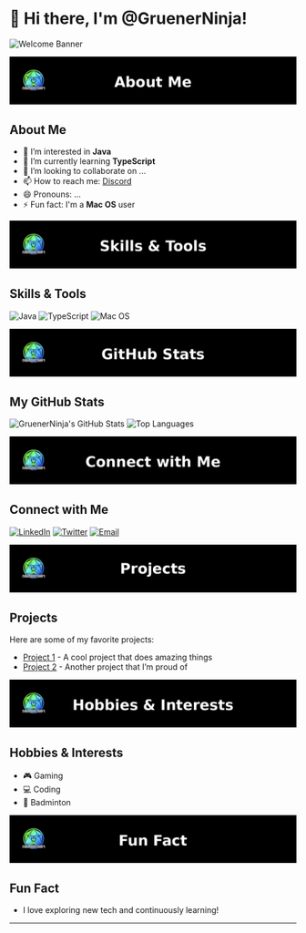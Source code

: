 # 👋 Hi there, I'm @GruenerNinja! 

![Welcome Banner](https://github.com/GruenerNinja/GruenerNinja/assets/banner.png)

![About Me](https://github.com/GruenerNinja/GruenerNinja/blob/main/assets/banner_0.png)

## About Me

- 👀 I’m interested in **Java**
- 🌱 I’m currently learning **TypeScript**
- 💞️ I’m looking to collaborate on ...
- 📫 How to reach me: [Discord](https://discord.gg/45sh5E7Dr8)
- 😄 Pronouns: ...
- ⚡ Fun fact: I'm a **Mac OS** user

![Skills & Tools](https://github.com/GruenerNinja/GruenerNinja/blob/main/assets/banner_1.png)

## Skills & Tools

![Java](https://img.shields.io/badge/Java-ED8B00?style=for-the-badge&logo=java&logoColor=white)
![TypeScript](https://img.shields.io/badge/TypeScript-007ACC?style=for-the-badge&logo=typescript&logoColor=white)
![Mac OS](https://img.shields.io/badge/MacOS-000000?style=for-the-badge&logo=apple&logoColor=white)

![GitHub Stats](https://github.com/GruenerNinja/GruenerNinja/blob/main/assets/banner_2.png)

## My GitHub Stats

![GruenerNinja's GitHub Stats](https://github-readme-stats.vercel.app/api?username=GruenerNinja&show_icons=true&theme=dark)
![Top Languages](https://github-readme-stats.vercel.app/api/top-langs/?username=GruenerNinja&layout=compact&theme=dark)

![Connect with Me](https://github.com/GruenerNinja/GruenerNinja/blob/main/assets/banner_3.png)

## Connect with Me

[![LinkedIn](https://img.shields.io/badge/LinkedIn-0A66C2?style=for-the-badge&logo=linkedin&logoColor=white)](https://www.linkedin.com)
[![Twitter](https://img.shields.io/badge/Twitter-1DA1F2?style=for-the-badge&logo=twitter&logoColor=white)](https://twitter.com)
[![Email](https://img.shields.io/badge/Email-D14836?style=for-the-badge&logo=gmail&logoColor=white)](mailto:themodcraft@themodcraft.net)

![Projects](https://github.com/GruenerNinja/GruenerNinja/blob/main/assets/banner_4.png)

## Projects

Here are some of my favorite projects:

- [Project 1](https://github.com/GruenerNinja/Project1) - A cool project that does amazing things
- [Project 2](https://github.com/GruenerNinja/Project2) - Another project that I’m proud of

![Hobbies & Interests](https://github.com/GruenerNinja/GruenerNinja/blob/main/assets/banner_5.png)

## Hobbies & Interests

- 🎮 Gaming
- 💻 Coding
- 🏸 Badminton

![Fun Fact](https://github.com/GruenerNinja/GruenerNinja/blob/main/assets/banner_6.png)

## Fun Fact

- I love exploring new tech and continuously learning!

---

<!---
GruenerNinja/GruenerNinja is a ✨ special ✨ repository because its `README.md` (this file) appears on your GitHub profile.
You can click the Preview link to take a look at your changes.
--->
